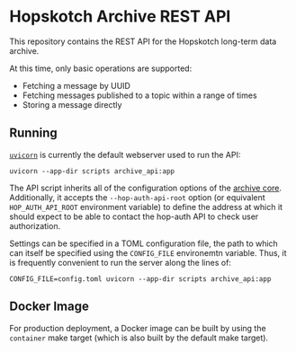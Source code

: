 # Hopskotch Archive REST API

This repository contains the REST API for the Hopskotch long-term data archive. 

At this time, only basic operations are supported:
- Fetching a message by UUID
- Fetching messages published to a topic within a range of times
- Storing a message directly

## Running

[`uvicorn`](https://www.uvicorn.org) is currently the default webserver used to run the API:

	uvicorn --app-dir scripts archive_api:app

The API script inherits all of the configuration options of the [archive core](https://github.com/scimma/archive-core). Additionally, it accepts the `--hop-auth-api-root` option (or equivalent `HOP_AUTH_API_ROOT` environment variable) to define the address at which it should expect to be able to contact the hop-auth API to check user authorization. 

Settings can be specified in a TOML configuration file, the path to which can itself be specified using the `CONFIG_FILE` environemtn variable. Thus, it is frequently convenient to run the server along the lines of:

	CONFIG_FILE=config.toml uvicorn --app-dir scripts archive_api:app

## Docker Image

For production deployment, a Docker image can be built by using the `container` make target (which is also built by the default make target). 